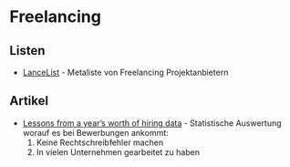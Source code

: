 # Freelancing


## Listen

* [LanceList](http://www.lancelist.com/) - Metaliste von Freelancing Projektanbietern

## Artikel

* [Lessons from a year’s worth of hiring data](http://blog.alinelerner.com/lessons-from-a-years-worth-of-hiring-data/) - Statistische Auswertung worauf es bei Bewerbungen ankommt:
  1. Keine Rechtschreibfehler machen
  2. In vielen Unternehmen gearbeitet zu haben

